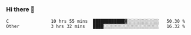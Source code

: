 ### Hi there 👋

<!--
**WShiBin/WShiBin** is a ✨ _special_ ✨ repository because its `README.md` (this file) appears on your GitHub profile.

Here are some ideas to get you started:

- 🔭 I’m currently working on ...
- 🌱 I’m currently learning ...
- 👯 I’m looking to collaborate on ...
- 🤔 I’m looking for help with ...
- 💬 Ask me about ...
- 📫 How to reach me: ...
- 😄 Pronouns: ...
- ⚡ Fun fact: ...
-->

<!--START_SECTION:waka-->

```text
C                10 hrs 55 mins  ████████████▓░░░░░░░░░░░░   50.30 %
Other            3 hrs 32 mins   ████░░░░░░░░░░░░░░░░░░░░░   16.32 %
```

<!--END_SECTION:waka-->
